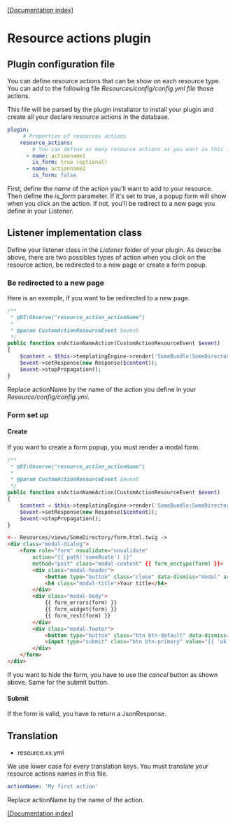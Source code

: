 [[Documentation index]][1]

# Resource actions plugin

## Plugin configuration file

You can define resource actions that can be show on each resource type. You can add to the following file  *Resources/config/config.yml file* those actions.

This file will be parsed by the plugin installator to install your plugin and create all your declare resource actions in the database.

```yml
plugin:
     # Properties of resources actions
    resource_actions:
        # You can define as many resource actions as you want in this file
      - name: actionname1
        is_form: true (optional)
      - name: actionname2
        is_form: false
```

First, define the *name* of the action you'll want to add to your resource.
Then define the *is_form* parameter. If it's set to true, a popup form will show when you click an the action. If not, you'll be redirect to a new page you define in your Listener.

## Listener implementation class
Define your listener class in the *Listener* folder of your plugin. 
As describe above, there are two possibles types of action when you click on the resource action, be redirected to a new page or create a form popup.

### Be redirected to a new page
Here is an exemple, if you want to be redirected to a new page.
```php
/**
 * @DI\Observe("resource_action_actionName")
 *
 * @param CustomActionResourceEvent $event
 */
public function onActionNameAction(CustomActionResourceEvent $event)
{
    $content = $this->templatingEngine->render('SomeBundle:SomeDirectory:someTwig');
    $event->setResponse(new Response($content));
    $event->stopPropagation();
}
```
Replace actionName by the name of the action you define in your *Resource/config/config.yml*.

### Form set up
#### Create
If you want to create a form popup, you must render a modal form.

```php
/**
 * @DI\Observe("resource_action_actionName")
 *
 * @param CustomActionResourceEvent $event
 */
public function onActionNameAction(CustomActionResourceEvent $event)
{
    $content = $this->templatingEngine->render('SomeBundle:SomeDirectory:form.html.twig', array('form' => $form);
    $event->setResponse(new Response($content));
    $event->stopPropagation();
}
```

```html
<-- Resources/views/SomeDirectory/form.html.twig ->
<div class="modal-dialog">
    <form role="form" novalidate="novalidate"
        action="{{ path('someRoute') }}"
        method="post" class="modal-content" {{ form_enctype(form) }}>
        <div class="modal-header">
            <button type="button" class="close" data-dismiss="modal" aria-hidden="true">×</button>
            <h4 class="modal-title">Your title</h4>
        </div>
        <div class="modal-body">
            {{ form_errors(form) }}
            {{ form_widget(form) }}
            {{ form_rest(form) }}
        </div>
        <div class="modal-footer">
            <button type="button" class="btn btn-default" data-dismiss="modal">{{ 'cancel'|trans({}, 'platform') }}</button>
            <input type="submit" class="btn btn-primary" value="{{ 'ok'|trans({}, 'platform') }}">
        </div>
    </form>
</div>
```

If you want to hide the form, you have to use the *cancel* button as shown above.
Same for the submit button.

#### Submit
If the form is valid, you have to return a JsonResponse.

## Translation

* resource.xx.yml

We use lower case for every translation keys.
You must translate your resource actions names in this file.

```yml
actionName: 'My first action'
```

Replace actionName by the name of the action. 

[[Documentation index]][1]

[1]: ../../index.md